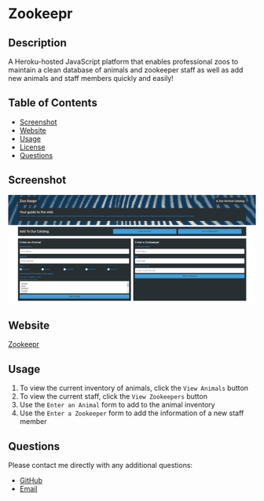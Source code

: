 # Zookeepr

## Description
A Heroku-hosted JavaScript platform that enables professional zoos to maintain a clean database of animals and zookeeper staff as well as add new animals and staff members quickly and easily!

## **Table of Contents**
* [Screenshot](#screenshot)
* [Website](#website)
* [Usage](#usage)
* [License](#license)
* [Questions](#questions)

## **Screenshot**
![Zookeepr homepage screenshot](./assets/images/zookeepr-homepage.png)

## **Website**
[Zookeepr](https://zookeepr-lawn-version.herokuapp.com/)

## **Usage**
1. To view the current inventory of animals, click the `View Animals` button
2. To view the current staff, click the `View Zookeepers` button
3. Use the `Enter an Animal` form to add to the animal inventory
4. Use the `Enter a Zookeeper` form to add the information of a new staff member

## **Questions**
Please contact me directly with any additional questions:
* [GitHub](https://github.com/ChristopherLawn)
* [Email](mailto:christopher.lawn@yahoo.com)